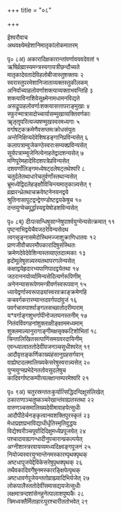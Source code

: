 +++
title = "०८"

+++
    
ईश्वरौवाच  
अथवक्ष्येमहेशानिमातृकांलोकमातरम्   
    
पृ० ८अ) अकारादिक्षकारान्तांवर्णावयवदेवतां १   
ऋषिर्व्रह्मास्यमन्त्रस्यगायत्रीछन्दौच्यते   
मातृकादेवतादेविहलोबीजास्तुशक्तयः २   
स्वरास्तुपरमेशानिजाताव्यक्तस्तुकीलकम्   
अनिर्वाच्याहलोवर्णाशक्त्याव्यक्ताभवन्तिहि ३   
शक्त्याविनाशिवेसूक्ष्मेनामधामनविद्यते   
असद्रूपाहलोवर्णाःशक्त्यासत्तापराङ्मुखाः ४   
स्फुरन्मात्रासदोच्चार्यासम्मुखाव्यक्तिवर्णकाः   
ॠऌॡपरित्यज्यषण्मुखस्वरमध्यगाः ५   
वर्गाषट्कक्रमेणैवसप्तमःक्रोधसंयुतः   
अन्तेनिक्षिप्यदेवेशिषडङ्गानिप्रविन्यसेत् ६   
कलापत्राम्वुजेकण्ठेस्वराःसम्यक्प्रविन्यसेत्   
सूर्यपत्राम्म्वुजेनित्येनाहतेद्वादशन्यसेत् ७   
मणिपूरेमहादेविदशपत्रेप्रविन्यसेत्   
दशवर्णांलिङ्गमध्येषट्दलेषट्तथेश्वरि ८   
चतुर्दलेतथाधारेचतुर्वर्णांस्तथान्यसेत्   
भ्रूमध्येद्विदलेहङ्क्षौविचिन्त्यमातृकान्न्यसेत् ९   
व्रह्मरन्ध्रेतथाचक्रवेष्टनेनयनद्वये   
श्रुतिनासापुटद्वन्द्वेगण्डोष्टद्वयकेषुच १०   
दन्तयुग्मेचमूर्द्धास्यद्वयेषोडशविन्यसेत्   
    
पृ० ८ब्) दीःपत्सन्धिषुसाग्नेषुपार्श्वयुग्मेन्यसेत्क्रमात् ११   
पृष्टनाभिद्वयेचैवजठरेविन्यसेदथ   
त्वगसृङ्नासमेदोस्थिमज्जाशुक्राणिधातवः १२   
प्राणजीवौचपरमौपकारादिषुसंस्थितः   
क्रमेणदेवेदेवेशिन्यस्तव्याएतदात्मकाः १३   
हृदोमूलेषुसन्न्यस्यतथापरगलेन्यसेत्   
कक्षाद्वयेहृदारभ्यपाणिपादद्वयेतथा १४   
जठराननयोर्व्यामिन्यसेदित्यर्णरूपिणीम्   
अनेनन्यासरूपेणमन्त्रीवर्णस्वरूपवान् १५   
ध्यायेद्वर्णास्वरूपाढ्यांस्वरवक्राङ्क्रमेणहि   
कचवर्गकरारम्यान्तदवर्गपदांवुजं १६   
पवर्गचारुपार्श्वाङ्गलसच्छातोदरीम्पराम्   
य*वर्गाङ्गशुभर्गापीनोजतघनस्तनीम् १७   
नितंवविंवगहनांशुक्लाक्षीङ्क्षाममध्यमाम्   
शुक्लमाल्यानुरागाङ्गीमक्षसृक्कटिशोभितां १८   
चिन्तालिखितसत्पाणिंसमग्रवरदायिनीम्   
एवन्ध्यात्वाततोदेवींयजनञ्चसुधीश्वरेत् १९   
आदौवृत्तङ्कर्णिकाख्यंहंसानुग्रहसर्गवान्   
वाह्येष्टदलमालिख्यकेसरेषुस्वरान्न्यसेत् २०   
युग्मयुग्मप्रभेदेनततोवसुदलेषुच   
कादिवर्गाष्टकम्पीत्यलक्षान्तम्परमेश्वरि २१   
    
पृ० ९अ) चतुरस्रन्ततःकुर्यात्सिद्धिदन्दिक्षुसंलिखेत्   
ठकाराणाञ्चतुष्कञ्चरेखान्तंवाह्यतस्तथा २२   
वारुणञ्चसमालिख्यदेवीमावाहयेत्सुधीः   
आदौपीठेर्चनङ्कृत्वानवशक्तिपुरस्कृतं २३   
मेधाप्रज्ञाप्रभाविद्याधीर्धृतिस्मृतिवुद्धयः   
विद्येश्वरीञ्चपूर्वादिदिक्षुमध्येप्रपूजयेत् २४   
पश्चादावाह्यगन्धादीनुपचारान्प्रकल्पयेत्   
अग्नीशास्त्ररवायव्यमध्यदिक्ष्वङ्गपूजनं २५   
नियोज्यस्वरयुग्मान्तेनमस्कारम्पृथक्पृथक्   
अष्टधापूजयेद्देविकेसरेषुपृथक्पृथक् २६   
तथैवकादिवर्गेषुनमस्कारङ्क्षिपेत्पृथक्   
अष्टधावर्गपूजेयन्ततोव्राह्म्यादिभिर्यजेत् २७   
लोकपालैस्ततोदेवींसमासद्ययजेत्सुधीः   
लक्षमात्रन्दशांसेनहुनेत्पालाशपुष्पकैः २८   
त्रिमध्वक्तैर्मिताहारःपुरश्चारीततोभवेत् २९   
    
